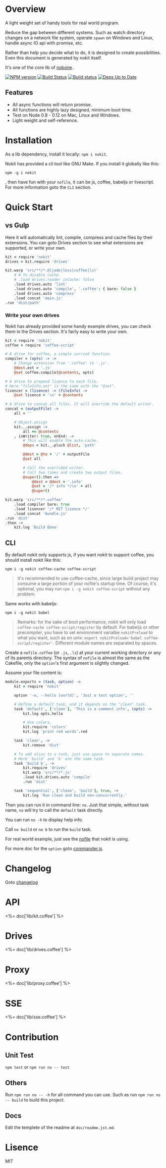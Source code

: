 # Overview

A light weight set of handy tools for real world program.

Reduce the gap between different systems. Such as watch directory changes on a network file system, operate `spawn` on Windows and Linux, handle async IO api with promise, etc.

Rather than help you decide what to do, it is designed to create possibilities. Even this document is generated by nokit itself.

It's one of the core lib of [nobone](https://github.com/ysmood/nobone).

[![NPM version](https://badge.fury.io/js/nokit.svg)](http://badge.fury.io/js/nokit) [![Build Status](https://travis-ci.org/ysmood/nokit.svg)](https://travis-ci.org/ysmood/nokit) [![Build status](https://ci.appveyor.com/api/projects/status/github/ysmood/nokit?svg=true)](https://ci.appveyor.com/project/ysmood/nokit) [![Deps Up to Date](https://david-dm.org/ysmood/nokit.svg?style=flat)](https://david-dm.org/ysmood/nokit)

## Features

- All async functions will return promise.
- All functions are highly lazy designed, minimum boot time.
- Test on Node 0.8 - 0.12 on Mac, Linux and Windows.
- Light weight and self-reference.

# Installation

As a lib dependency, install it locally: `npm i nokit`.

Nokit has provided a cli tool like GNU Make. If you install it globally like this:

`npm -g i nokit`

, then have fun with your `nofile`, it can be js, coffee, babeljs or livescript. For more information goto the `CLI` section.

# Quick Start

## vs Gulp

Here it will automatically lint, compile, compress and cache files by their extensions. You can goto Drives section to see what extensions are supported,
or write your own.

```coffee
kit = require 'nokit'
drives = kit.require 'drives'

kit.warp 'src/**/*.@(jade|less|coffee|ls)'
    # # To disable cache.
    # .load drives.reader isCache: false
    .load drives.auto 'lint'
    .load drives.auto 'compile', '.coffee': { bare: false }
    .load drives.auto 'compress'
    .load concat 'main.js'
.run 'dist/path'

```

### Write your own drives

Nokit has already provided some handy example drives, you
can check them in the Drives section. It's fairly easy to
write your own.

```coffee
kit = require 'nokit'
coffee = require 'coffee-script'

# A drive for coffee, a simple curried function.
compiler = (opts) -> ->
    # Change extension from '.coffee' to '.js'.
    @dest.ext = '.js'
    @set coffee.compile(@contents, opts)

# A drive to prepend lisence to each file.
# Here "fileInfo.set" is the same with the "@set".
lisencer = (lisence) -> (fileInfo) ->
    @set lisence + '\n' + @contents

# A drive to concat all files. It will override the default writer.
concat = (outputFile) ->
    all = ''

    # Object.assign
    kit._.assign ->
        all += @contents
    , isWriter: true, onEnd: ->
        # This will enable the auto-cache.
        @deps = kit._.pluck @list, 'path'

        @dest = @to + '/' + outputFile
        @set all

        # Call the overrided writer.
        # Call two times and create two output files.
        @super().then =>
            @dest = @dest + '.info'
            @set = '/* info */\n' + all
            @super()

kit.warp 'src/**/*.coffee'
    .load compiler bare: true
    .load lisencer '/* MIT lisence */'
    .load concat 'bundle.js'
.run 'dist'
.then ->
    kit.log 'Build Done'
```

## CLI

By default nokit only supports js, if you want nokit to support coffee, you should install nokit like this:

`npm i -g nokit coffee-cache coffee-script`

> It's recommended to use coffee-cache, since large build project may
> consume a large portion of your nofile's startup time. Of course, it's
> optional, you may run `npm i -g nokit coffee-script` without
> any problem.

Same works with babeljs:

`npm i -g nokit babel`

> Remarks: for the sake of boot performance, nokit will only load
> `coffee-cache coffee-script/register`
> by default. For babeljs or other precompiler, you have to
> set environment varialbe `nokitPreload` to what you want, such as on unix:
> `export nokitPreload='babel coffee-script/register'`. Different module
> names are separated by spaces.

Create a `nofile.coffee` (or `.js`, `.ls`) at your current working directory
or any of its parents directory. The syntax of `nofile` is almost the same as the Cakefile, only the `option`'s first argument is slightly changed.

Assume your file content is:

```coffee
module.exports = (task, option) ->
    kit = require 'nokit'

    option '-w, --hello [world]', 'Just a test option', ''

    # Define a default task, and it depends on the "clean" task.
    task 'default', ['clean'], 'This is a comment info', (opts) ->
        kit.log opts.hello

        # Use colors.
        kit.require 'colors'
        kit.log 'print red words'.red

    task 'clean', ->
        kit.remove 'dist'

    # To add alias to a task, just use space to separate names.
    # Here 'build' and 'b' are the same task.
    task 'build b', ->
        kit.require 'drives'
        kit.warp 'src/**/*.js'
        .load kit.drives.auto 'compile'
        .run 'dist'

    task 'sequential', ['clean', 'build'], true, ->
        kit.log 'Run clean and build non-concurrently.'
```

Then you can run it in command line: `no`. Just that simple, without task
name, `no` will try to call the `default` task directly.

You can run `no -h` to display help info.

Call `no build` or `no b` to run the `build` task.

For real world example, just see the [nofile](nofile.coffee?source) that nokit is using.

For more doc for the `option` goto [commander.js](https://github.com/tj/commander.js).

# Changelog

Goto [changelog](doc/changelog.md)

# API

<%= doc['lib/kit.coffee'] %>

# Drives

<%= doc['lib/drives.coffee'] %>

# Proxy

<%= doc['lib/proxy.coffee'] %>

# SSE

<%= doc['lib/sse.coffee'] %>

# Contribution

## Unit Test

`npm test`
or `npm run no -- test`

## Others

Run `npm run no -- -h` for all command you can use.
Such as run `npm run no -- build` to build this project.

## Docs

Edit the templete of the readme at `doc/readme.jst.md`.

# Lisence

MIT